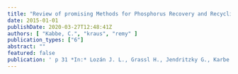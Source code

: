 ```yaml
---
title: "Review of promising Methods for Phosphorus Recovery and Recycling from Wastewater"
date: 2015-01-01
publishDate: 2020-03-27T12:48:41Z
authors: [ "Kabbe, C.", "kraus", "remy" ]
publication_types: ["6"]
abstract: ""
featured: false
publication: ' p 31 *In:* Lozán J. L., Grassl H., Jendritzky G., Karbe L. & Reise K. [eds.], Proceedings / International Fertiliser Society ; 763. International Fertiliser Society. London, United Kingdom'
---
```


